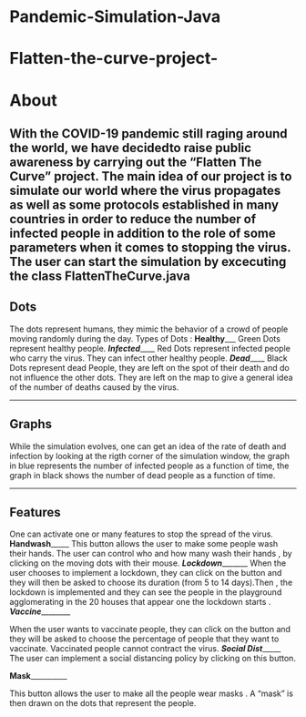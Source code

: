 # Pandemic-Simulation-Java

Flatten-the-curve-project-
=====================================
About
=====================================

With the COVID-19 pandemic still raging around the world, we have decidedto raise public awareness by carrying out the “Flatten The Curve” project. The main idea of our project is to simulate our world where the virus propagates as well as some protocols established in many countries in order to reduce the number of infected people in addition to the role of some parameters when it comes to stopping the virus. The user can start the simulation by excecuting the class FlattenTheCurve.java
----------------------
Dots
----------------------
The dots represent humans, they mimic the behavior of a crowd of people moving randomly during the day.
Types of Dots :
____Healthy_______
Green Dots represent healthy people.
___Infected_______
Red Dots represent infected people who carry the virus. They can infect other healthy people.
_____Dead_________
Black Dots represent dead People, they are left on the spot of their death and do not influence the other dots. They are left on the map to give a general idea of the number of deaths caused by the virus.

------------------------
Graphs
------------------------

While the simulation evolves, one can get an idea of the rate of death and infection by looking at the rigth corner of the simulation window, the graph in blue represents the number of infected people as a function of time, the graph in black shows the number of dead people as a function of time.

------------------------
Features
------------------------
One can activate one or many features to stop the spread of the virus.
______Handwash___________
This button allows the user to make some people wash their hands. The user can control who and how many wash their hands , by clicking on the moving dots with their mouse.
_____Lockdown____________
When the user chooses to implement a lockdown, they can click on the button and they will then be asked to choose its duration (from 5 to 14 days).Then , the lockdown is implemented and they can see the people in the playground agglomerating in the 20 houses that appear one the lockdown starts .
_____Vaccine_____________

When the user wants to vaccinate people, they can click on the button and they will be asked to choose the percentage of people that they want to vaccinate. Vaccinated people cannot contract the virus.
_____Social Dist__________
The user can implement a social distancing policy by clicking on this button.

______Mask________________

This button allows the user to make all the people wear masks . A “mask” is then drawn on the dots that represent the people.
